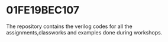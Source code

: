 # 01FE19BEC107
The repository contains the verilog codes for all the assignments,classworks and examples done during workshops.

